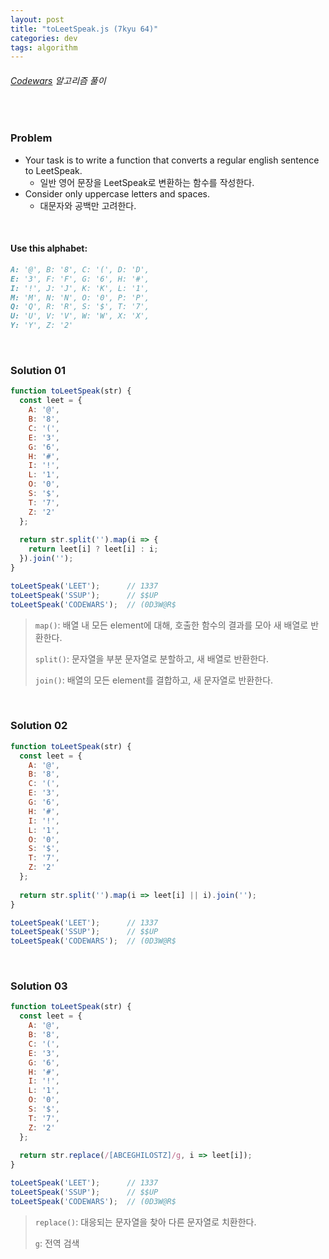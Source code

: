 ```yaml
---
layout: post
title: "toLeetSpeak.js (7kyu 64)"
categories: dev
tags: algorithm
---
```


###### [Codewars](https://www.codewars.com) 알고리즘 풀이

<br>

### Problem

- Your task is to write a function that converts a regular english sentence to LeetSpeak.
  - 일반 영어 문장을 LeetSpeak로 변환하는 함수를 작성한다.
- Consider only uppercase letters and spaces.
  - 대문자와 공백만 고려한다.

<br>

#### Use this alphabet:

```markdown
A: '@', B: '8', C: '(', D: 'D',
E: '3', F: 'F', G: '6', H: '#',
I: '!', J: 'J', K: 'K', L: '1',
M: 'M', N: 'N', O: '0', P: 'P',
Q: 'Q', R: 'R', S: '$', T: '7',
U: 'U', V: 'V', W: 'W', X: 'X',
Y: 'Y', Z: '2'
```

<br>

### Solution 01

```js
function toLeetSpeak(str) {
  const leet = {
    A: '@',
    B: '8',
    C: '(',
    E: '3',
    G: '6',
    H: '#',
    I: '!',
    L: '1',
    O: '0',
    S: '$',
    T: '7',
    Z: '2'
  };
  
  return str.split('').map(i => {
    return leet[i] ? leet[i] : i;
  }).join('');
}

toLeetSpeak('LEET');      // 1337
toLeetSpeak('SSUP');      // $$UP
toLeetSpeak('CODEWARS');  // (0D3W@R$
```

> `map()`: 배열 내 모든 element에 대해, 호출한 함수의 결과를 모아 새 배열로 반환한다.
>
> `split()`: 문자열을 부분 문자열로 분할하고, 새 배열로 반환한다.
>
> `join()`: 배열의 모든 element를 결합하고, 새 문자열로 반환한다.

<br>

### Solution 02

```js
function toLeetSpeak(str) {
  const leet = {
    A: '@',
    B: '8',
    C: '(',
    E: '3',
    G: '6',
    H: '#',
    I: '!',
    L: '1',
    O: '0',
    S: '$',
    T: '7',
    Z: '2'
  };
  
  return str.split('').map(i => leet[i] || i).join('');
}

toLeetSpeak('LEET');      // 1337
toLeetSpeak('SSUP');      // $$UP
toLeetSpeak('CODEWARS');  // (0D3W@R$
```

<br>

### Solution 03

```js
function toLeetSpeak(str) {
  const leet = {
    A: '@',
    B: '8',
    C: '(',
    E: '3',
    G: '6',
    H: '#',
    I: '!',
    L: '1',
    O: '0',
    S: '$',
    T: '7',
    Z: '2'
  };
  
  return str.replace(/[ABCEGHILOSTZ]/g, i => leet[i]);
}

toLeetSpeak('LEET');      // 1337
toLeetSpeak('SSUP');      // $$UP
toLeetSpeak('CODEWARS');  // (0D3W@R$
```

> `replace()`: 대응되는 문자열을 찾아 다른 문자열로 치환한다.
>
> `g`: 전역 검색

<br>

<br>